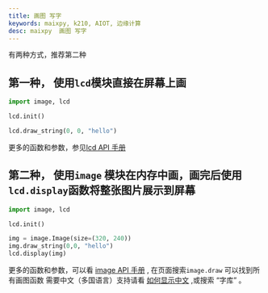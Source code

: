 ```yaml
---
title: 画图 写字
keywords: maixpy, k210, AIOT, 边缘计算
desc: maixpy  画图 写字
---
```




有两种方式，推荐第二种

## 第一种， 使用`lcd`模块直接在屏幕上画

```python
import image, lcd

lcd.init()

lcd.draw_string(0, 0, "hello")
```

更多的函数和参数，参见[lcd API 手册](./../../../api_reference/machine_vision/lcd.md)

## 第二种， 使用`image` 模块在内存中画，画完后使用`lcd.display`函数将整张图片展示到屏幕

```python
import image, lcd

lcd.init()

img = image.Image(size=(320, 240))
img.draw_string(0,0, "hello")
lcd.display(img)

```

更多的函数和参数，可以看 [image API 手册](./../../../api_reference/machine_vision/image/image.html) , 在页面搜索`image.draw` 可以找到所有画图函数
需要中文（多国语言）支持请看 [如何显示中文](./../../../course/image/image_draw_font/image_draw_font.md) ,或搜索 “字库” 。
